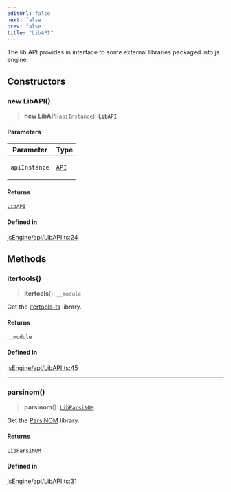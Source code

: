 ```yaml
---
editUrl: false
next: false
prev: false
title: "LibAPI"
---
```


The lib API provides in interface to some external libraries packaged into js engine.

## Constructors

### new LibAPI()

> **new LibAPI**(`apiInstance`): [`LibAPI`](/obsidian-js-engine-plugin-docs/api/classes/libapi/)

#### Parameters

<table>
<thead>
<tr>
<th>Parameter</th>
<th>Type</th>
</tr>
</thead>
<tbody>
<tr>
<td>

`apiInstance`

</td>
<td>

[`API`](/obsidian-js-engine-plugin-docs/api/classes/api/)

</td>
</tr>
</tbody>
</table>

#### Returns

[`LibAPI`](/obsidian-js-engine-plugin-docs/api/classes/libapi/)

#### Defined in

[jsEngine/api/LibAPI.ts:24](https://github.com/mProjectsCode/obsidian-js-engine-plugin/blob/b03cdc5d89f9f492e8ccbc5d6a798fe7e18efd5e/jsEngine/api/LibAPI.ts#L24)

## Methods

### itertools()

> **itertools**(): `__module`

Get the [itertools-ts](https://github.com/Smoren/itertools-ts) library.

#### Returns

`__module`

#### Defined in

[jsEngine/api/LibAPI.ts:45](https://github.com/mProjectsCode/obsidian-js-engine-plugin/blob/b03cdc5d89f9f492e8ccbc5d6a798fe7e18efd5e/jsEngine/api/LibAPI.ts#L45)

***

### parsinom()

> **parsinom**(): [`LibParsiNOM`](/obsidian-js-engine-plugin-docs/api/interfaces/libparsinom/)

Get the [ParsiNOM](https://github.com/mProjectsCode/parsiNOM) library.

#### Returns

[`LibParsiNOM`](/obsidian-js-engine-plugin-docs/api/interfaces/libparsinom/)

#### Defined in

[jsEngine/api/LibAPI.ts:31](https://github.com/mProjectsCode/obsidian-js-engine-plugin/blob/b03cdc5d89f9f492e8ccbc5d6a798fe7e18efd5e/jsEngine/api/LibAPI.ts#L31)
